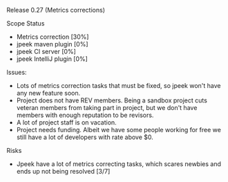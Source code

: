 Release 0.27 (Metrics corrections)

Scope Status
* Metrics correction [30%]
* jpeek maven plugin [0%]
* jpeek CI server [0%]
* jpeek IntelliJ plugin [0%]

Issues:
* Lots of metrics correction tasks that must be fixed, so jpeek won't have any
 new feature soon.
* Project does not have REV members. Being a sandbox project cuts veteran
 members from taking part in project, but we don't have members with enough reputation to be revisors.
* A lot of project staff is on vacation.
* Project needs funding. Albeit we have some people working for free we still 
have a lot of developers with rate above $0.

Risks
* Jpeek have a lot of metrics correcting tasks, which scares newbies and ends 
up not being resolved [3/7]

